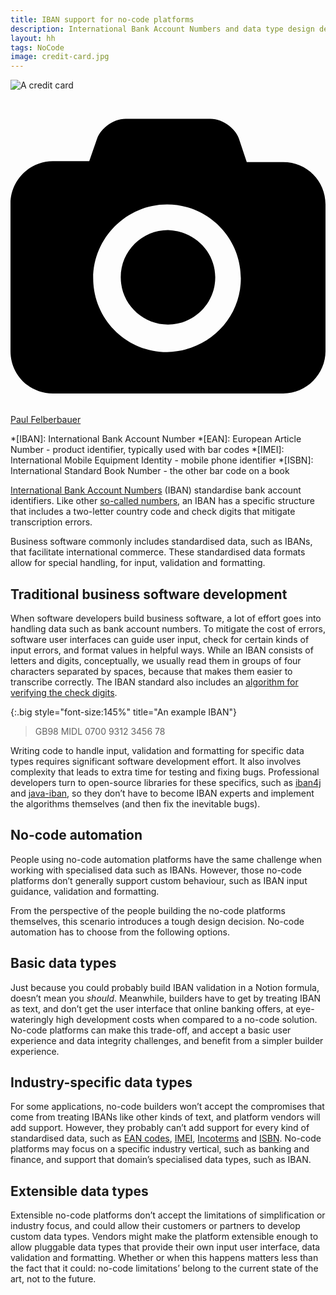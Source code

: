 ```yaml
---
title: IBAN support for no-code platforms
description: International Bank Account Numbers and data type design decisions
layout: hh
tags: NoCode
image: credit-card.jpg
---
```


![A credit card](credit-card.jpg)

<a class="unsplash" href="https://unsplash.com/photos/idNOBU5k_80" rel="noopener noreferrer"><span><svg xmlns="http://www.w3.org/2000/svg" viewBox="0 0 32 32"><title>unsplash-logo</title><path d="M20.8 18.1c0 2.7-2.2 4.8-4.8 4.8s-4.8-2.1-4.8-4.8c0-2.7 2.2-4.8 4.8-4.8 2.7.1 4.8 2.2 4.8 4.8zm11.2-7.4v14.9c0 2.3-1.9 4.3-4.3 4.3h-23.4c-2.4 0-4.3-1.9-4.3-4.3v-15c0-2.3 1.9-4.3 4.3-4.3h3.7l.8-2.3c.4-1.1 1.7-2 2.9-2h8.6c1.2 0 2.5.9 2.9 2l.8 2.4h3.7c2.4 0 4.3 1.9 4.3 4.3zm-8.6 7.5c0-4.1-3.3-7.5-7.5-7.5-4.1 0-7.5 3.4-7.5 7.5s3.3 7.5 7.5 7.5c4.2-.1 7.5-3.4 7.5-7.5z"></path></svg></span><span>Paul Felberbauer</span></a>

*[IBAN]: International Bank Account Number
*[EAN]: European Article Number - product identifier, typically used with bar codes
*[IMEI]: International Mobile Equipment Identity - mobile phone identifier
*[ISBN]: International Standard Book Number - the other bar code on a book

[International Bank Account Numbers](https://en.wikipedia.org/wiki/International_Bank_Account_Number)
(IBAN) standardise bank account identifiers.
Like other [so-called numbers](non-numeric-numbers), an IBAN has a specific structure that includes a two-letter country code and check digits that mitigate transcription errors.

Business software commonly includes standardised data, such as IBANs, that facilitate international commerce.
These standardised data formats allow for special handling, for input, validation and formatting.

## Traditional business software development

When software developers build business software, a lot of effort goes into handling data such as bank account numbers.
To mitigate the cost of errors, software user interfaces can guide user input, check for certain kinds of input errors, and format values in helpful ways.
While an IBAN consists of letters and digits, conceptually, we usually read them in groups of four characters separated by spaces, because that makes them easier to transcribe correctly.
The IBAN standard also includes an 
[algorithm for verifying the check digits](https://en.wikipedia.org/wiki/International_Bank_Account_Number#Validating_the_IBAN).

{:.big style="font-size:145%" title="An example IBAN"}
> GB98 MIDL 0700 9312 3456 78

Writing code to handle input, validation and formatting for specific data types requires significant software development effort.
It also involves complexity that leads to extra time for testing and fixing bugs.
Professional developers turn to open-source libraries for these specifics, such as 
[iban4j](https://github.com/arturmkrtchyan/iban4j) and
[java-iban](https://github.com/barend/java-iban),
so they don’t have to become IBAN experts and implement the algorithms themselves
(and then fix the inevitable bugs).

## No-code automation

People using no-code automation platforms have the same challenge when working with specialised data such as IBANs.
However, those no-code platforms don’t generally support custom behaviour, such as IBAN input guidance, validation and formatting.

From the perspective of the people building the no-code platforms themselves, this scenario introduces a tough design decision.
No-code automation has to choose from the following options.

## Basic data types

Just because you could probably build IBAN validation in a Notion formula, doesn’t mean you _should_.
Meanwhile, builders have to get by treating IBAN as text, and don’t get the user interface that online banking offers, at eye-wateringly high development costs when compared to a no-code solution.
No-code platforms can make this trade-off, and accept a basic user experience and data integrity challenges, and benefit from a simpler builder experience.

## Industry-specific data types

For some applications, no-code builders won’t accept the compromises that come from treating IBANs like other kinds of text, and platform vendors will add support.
However, they probably can’t add support for every kind of standardised data, 
such as 
[EAN codes](https://en.wikipedia.org/wiki/International_Article_Number),
[IMEI](https://en.wikipedia.org/wiki/International_Mobile_Equipment_Identity),
[Incoterms](https://en.wikipedia.org/wiki/Incoterms) and
[ISBN](https://en.wikipedia.org/wiki/International_Standard_Book_Number).
No-code platforms may focus on a specific industry vertical, such as banking and finance, and support that domain’s specialised data types, such as IBAN.

## Extensible data types

Extensible no-code platforms don’t accept the limitations of simplification or industry focus, and could allow their customers or partners to develop custom data types.
Vendors might make the platform extensible enough to allow pluggable data types that provide their own input user interface, data validation and formatting.
Whether or when this happens matters less than the fact that it could:
no-code limitations’ belong to the current state of the art, not to the future.
